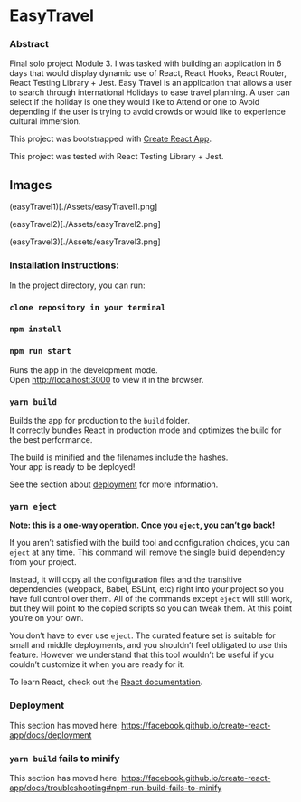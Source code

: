 # EasyTravel 

### Abstract
Final solo project Module 3. I was tasked with building an application in 6 days that would display dynamic use of React, React Hooks, React Router, React Testing Library + Jest. Easy Travel is an application that allows a user to search through international Holidays to ease travel planning. A user can select if the holiday is one they would like to Attend or one to Avoid depending if the user is trying to avoid crowds or would like to experience cultural immersion. 

This project was bootstrapped with [Create React App](https://github.com/facebook/create-react-app).

This project was tested with React Testing Library + Jest. 

## Images

(easyTravel1)[./Assets/easyTravel1.png]

(easyTravel2)[./Assets/easyTravel2.png]

(easyTravel3)[./Assets/easyTravel3.png]



### Installation instructions:
In the project directory, you can run:
### `clone repository in your terminal`
### `npm install`
### `npm run start`

Runs the app in the development mode.<br />
Open [http://localhost:3000](http://localhost:3000) to view it in the browser.










### `yarn build`

Builds the app for production to the `build` folder.<br />
It correctly bundles React in production mode and optimizes the build for the best performance.

The build is minified and the filenames include the hashes.<br />
Your app is ready to be deployed!

See the section about [deployment](https://facebook.github.io/create-react-app/docs/deployment) for more information.

### `yarn eject`

**Note: this is a one-way operation. Once you `eject`, you can’t go back!**

If you aren’t satisfied with the build tool and configuration choices, you can `eject` at any time. This command will remove the single build dependency from your project.

Instead, it will copy all the configuration files and the transitive dependencies (webpack, Babel, ESLint, etc) right into your project so you have full control over them. All of the commands except `eject` will still work, but they will point to the copied scripts so you can tweak them. At this point you’re on your own.

You don’t have to ever use `eject`. The curated feature set is suitable for small and middle deployments, and you shouldn’t feel obligated to use this feature. However we understand that this tool wouldn’t be useful if you couldn’t customize it when you are ready for it.

To learn React, check out the [React documentation](https://reactjs.org/).

### Deployment

This section has moved here: https://facebook.github.io/create-react-app/docs/deployment

### `yarn build` fails to minify

This section has moved here: https://facebook.github.io/create-react-app/docs/troubleshooting#npm-run-build-fails-to-minify
